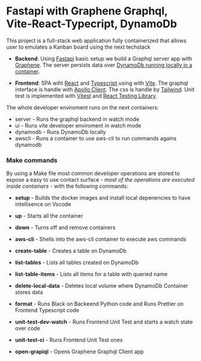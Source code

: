 # Fastapi with Graphene Graphql, Vite-React-Typecript, DynamoDb

This project is a full-stack web application fully containerized that allows user to emulates a Kanban board using the next techstack

- __Backend__: Using [Fastapi](https://fastapi.tiangolo.com/) basic setup we build a Graphql server app with [Graphene](https://graphene-python.org/). The server persists data over [DynamoDb running locally in a container](https://hub.docker.com/r/amazon/dynamodb-local).

- __Frontend__: SPA wiht [React](https://react.dev/) and [Typescript](https://www.typescriptlang.org/) using with [Vite](https://vitejs.dev/). The graphql interface is handle with [Apollo Client](https://www.apollographql.com/docs/react/). The css is handle by [Tailwind](https://tailwindcss.com/). Unit test is implemented with [Vitest](https://vitest.dev/) and [React Testing Library](https://testing-library.com/docs/react-testing-library/intro/).

The whole developer enviroment runs on the next containers:

-  server - Runs the graphql backend in watch mode
-  ui - Runs vite developer enviroment in watch mode
-  dynamodb - Runs DynamoDb locally
-  awscli - Runs a container to use aws-cli to run commands agains dynamodb

### Make commands

By using a Make file most common developer operations are stored to expose a easy to use contact surface - _most of the operations are executed inside containers_ - with the following commands:

-  __setup__ - Builds the docker images and install local depenencies to have intellisence on Vscode

- __up__ - Starts all the container

- __down__ - Turns off and remove containers

- __aws-cli__ - Shells into the aws-cli container to execute aws commands

- __create-table__ - Creates a table on DynamoDb

- __list-tables__ - Lists all tables created on DynamoDb

- __list-table-items__ - Lists all items for a table with queried name

- __delete-local-data__ - Deletes local volume where DynamoDb Container stores data

- __format__ - Runs Black on Backeend Python code and Runs Prettier on Frontend Typescript code

- __unit-test-dev-watch__ - Runs Frontend Unit Test and starts a watch state over code

- __unit-test-ci__ - Runs Frontend Unit Test ones

- __open-grapiql__ - Opens Graphene Graphql Client app

